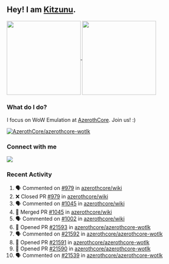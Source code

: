 ## Hey! I am [Kitzunu](https://Github.com/Kitzunu).

<!--
[![Kitzunu's Github stats](https://github-readme-stats.vercel.app/api?username=kitzunu&theme=github_dark&show_icons=true&number_format=long)](https://github.com/Kitzunu)

[![Kitzunu's Language stats](https://github-readme-stats.vercel.app/api/top-langs/?username=Kitzunu&layout=donut&theme=github_dark)](https://github.com/Kitzunu)
-->

<a href="https://github.com/Kitzunu">
  <img height=200 align="center" src="https://github-readme-stats.vercel.app/api?username=kitzunu&theme=github_dark&show_icons=true&number_format=long" />
</a>
<a href="https://github.com/Kitzunu">
  <img height=200 align="center" src="https://github-readme-stats.vercel.app/api/top-langs/?username=Kitzunu&layout=donut&theme=github_dark" />
</a>

### What do I do?

I focus on WoW Emulation at [AzerothCore](https://github.com/AzerothCore). Join us! :)

[![AzerothCore/azerothcore-wotlk](https://github-readme-stats.vercel.app/api/pin/?username=AzerothCore&repo=azerothcore-wotlk&theme=github_dark&show_owner=true)](https://github.com/azerothcore/azerothcore-wotlk)

### Connect with me
[![](https://img.shields.io/badge/AzerothCore%20Discord-Connect%20with%20me!-green)](https://discord.com/invite/gkt4y2x)

### Recent Activity

<!--START_SECTION:activity-->
1. 🗣 Commented on [#979](https://github.com/azerothcore/wiki/pull/979#issuecomment-2677101217) in [azerothcore/wiki](https://github.com/azerothcore/wiki)
2. ❌ Closed PR [#979](https://github.com/azerothcore/wiki/pull/979) in [azerothcore/wiki](https://github.com/azerothcore/wiki)
3. 🗣 Commented on [#1045](https://github.com/azerothcore/wiki/pull/1045#issuecomment-2677100849) in [azerothcore/wiki](https://github.com/azerothcore/wiki)
4. 🎉 Merged PR [#1045](https://github.com/azerothcore/wiki/pull/1045) in [azerothcore/wiki](https://github.com/azerothcore/wiki)
5. 🗣 Commented on [#1002](https://github.com/azerothcore/wiki/pull/1002#issuecomment-2677098555) in [azerothcore/wiki](https://github.com/azerothcore/wiki)
6. 💪 Opened PR [#21593](https://github.com/azerothcore/azerothcore-wotlk/pull/21593) in [azerothcore/azerothcore-wotlk](https://github.com/azerothcore/azerothcore-wotlk)
7. 🗣 Commented on [#21592](https://github.com/azerothcore/azerothcore-wotlk/issues/21592#issuecomment-2676874392) in [azerothcore/azerothcore-wotlk](https://github.com/azerothcore/azerothcore-wotlk)
8. 💪 Opened PR [#21591](https://github.com/azerothcore/azerothcore-wotlk/pull/21591) in [azerothcore/azerothcore-wotlk](https://github.com/azerothcore/azerothcore-wotlk)
9. 💪 Opened PR [#21590](https://github.com/azerothcore/azerothcore-wotlk/pull/21590) in [azerothcore/azerothcore-wotlk](https://github.com/azerothcore/azerothcore-wotlk)
10. 🗣 Commented on [#21539](https://github.com/azerothcore/azerothcore-wotlk/pull/21539#issuecomment-2676823936) in [azerothcore/azerothcore-wotlk](https://github.com/azerothcore/azerothcore-wotlk)
<!--END_SECTION:activity-->
